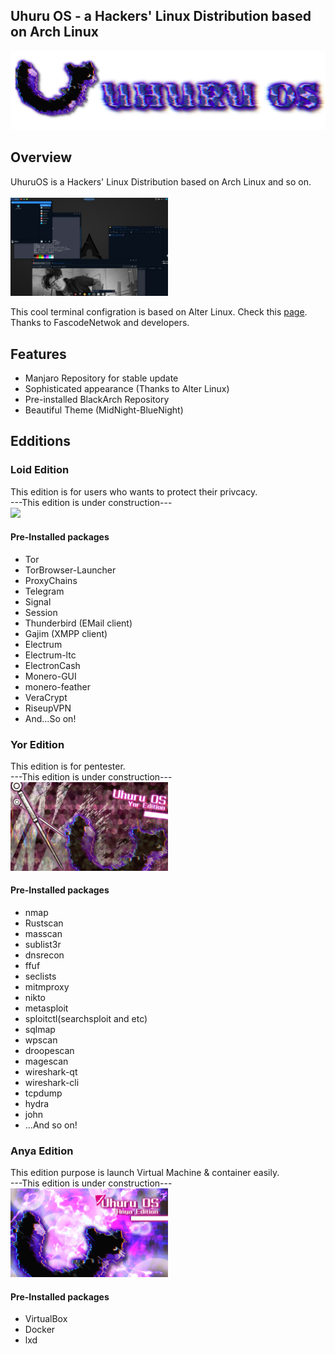 <h2>Uhuru OS - a Hackers' Linux Distribution based on Arch Linux</h2>

<p align="center">
    <img src="../images/logo/UhuruOS_logo.png" alt="UhuruOS_logo">
</p>

<h2> Overview </h2>
UhuruOS is a Hackers' Linux Distribution based on Arch Linux and so on. <br>

<br>
<img src="../images/screenshot/UhuruOS_screenshot.png" width="50%">
<br>

This cool terminal configration is based on Alter Linux. 
Check this <a href="https://github.com/orgs/FascodeNet/projects/2">page</a>.  Thanks to FascodeNetwok and developers.

<h2> Features </h2>
<ul>
    <li>Manjaro Repository for stable update</li>
    <li>Sophisticated appearance (Thanks to Alter Linux)</li>
    <li>Pre-installed BlackArch Repository </li>
    <li>Beautiful Theme (MidNight-BlueNight) </li>
</ul>

<h2> Edditions </h2>
<h3> Loid Edition </h3>
This edition is for users who wants to protect their privcacy.<br>
---This edition is under construction---<br>
<img src="../images/wallpapers/uhuru_loid.png" width="50%"><br>

<h4> Pre-Installed packages</h4>
<ul>
    <li>Tor</li>
    <li>TorBrowser-Launcher</li>
    <li>ProxyChains</li>
    <li>Telegram</li>
    <li>Signal</li>
    <li>Session</li>
    <li>Thunderbird (EMail client)</li>
    <li>Gajim (XMPP client)</li>
    <li>Electrum</li>
    <li>Electrum-ltc</li>
    <li>ElectronCash</li>
    <li>Monero-GUI</li>
    <li>monero-feather</li>
    <li>VeraCrypt</li>
    <li>RiseupVPN</li>
    <li>And...So on!</li>
</ul>

<h3> Yor Edition </h3>
This edition is for pentester.<br>
---This edition is under construction---<br>
<img src="../images/wallpapers/uhuru_yor.png" width="50%"><br>

<h4> Pre-Installed packages</h4>
<ul>
    <li>nmap</li>
    <li>Rustscan</li>
    <li>masscan</li>
    <li>sublist3r</li>
    <li>dnsrecon</li>
    <li>ffuf</li>
    <li>seclists</li>
    <li>mitmproxy</li>
    <li>nikto</li>
    <li>metasploit</li>
    <li>sploitctl(searchsploit and etc)</li>
    <li>sqlmap</li>
    <li>wpscan</li>
    <li>droopescan</li>
    <li>magescan</li>
    <li>wireshark-qt</li>
    <li>wireshark-cli</li>
    <li>tcpdump</li>
    <li>hydra</li>
    <li>john</li>
    <li>...And so on!</li>
</ul>

<h3> Anya Edition </h3>
This edition purpose is launch Virtual Machine & container easily.<br>
---This edition is under construction---<br>
<img src="../images/wallpapers/uhuru_anya.png" width="50%"><br>

<h4> Pre-Installed packages</h4>
<ul>
    <li>VirtualBox</li>
    <li>Docker</li>
    <li>lxd</li>
</ul>

